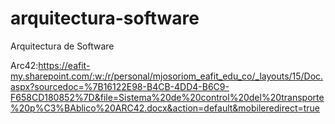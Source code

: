 # arquitectura-software
Arquitectura de Software


Arc42:https://eafit-my.sharepoint.com/:w:/r/personal/mjosoriom_eafit_edu_co/_layouts/15/Doc.aspx?sourcedoc=%7B16122E98-B4CB-4DD4-B6C9-F658CD180852%7D&file=Sistema%20de%20control%20del%20transporte%20p%C3%BAblico%20ARC42.docx&action=default&mobileredirect=true
